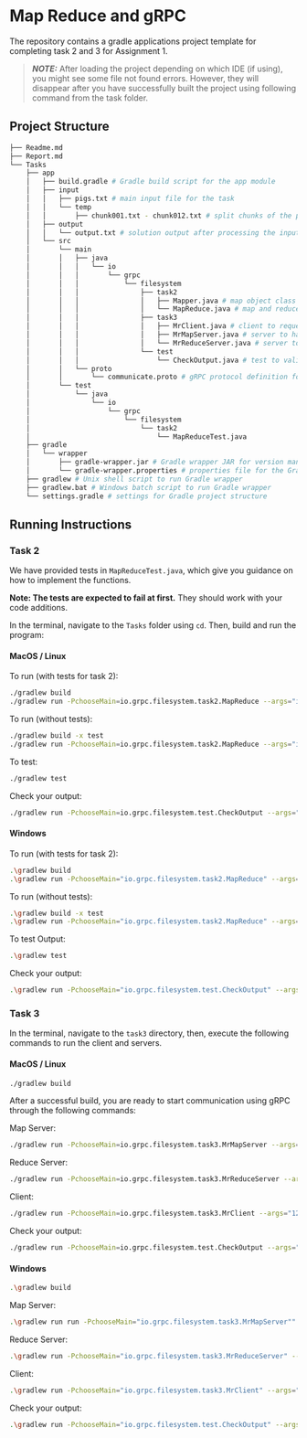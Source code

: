 # Map Reduce and gRPC

The repository contains a gradle applications project template for completing task 2 and 3 for Assignment 1.

> **_NOTE:_**
> After loading the project depending on which IDE (if using), you might see some file not found errors. However, they will disappear after you have successfully built the project using following command from the task folder.

## Project Structure

```bash
├── Readme.md 
├── Report.md
└── Tasks
    ├── app
    │   ├── build.gradle # Gradle build script for the app module
    │   ├── input
    │   │   ├── pigs.txt # main input file for the task
    │   │   └── temp
    │   │       ├── chunk001.txt - chunk012.txt # split chunks of the pigs.txt input file
    │   ├── output
    │   │   └── output.txt # solution output after processing the input
    │   └── src
    │       └── main
    │       │   ├── java
    │       │   │   └── io
    │       │   │       └── grpc
    │       │   │           └── filesystem
    │       │   │               ├── task2
    │       │   │               │   ├── Mapper.java # map object class
    │       │   │               │   └── MapReduce.java # map and reduce logic for input processing
    │       │   │               ├── task3
    │       │   │               │   ├── MrClient.java # client to request map and reduce tasks
    │       │   │               │   ├── MrMapServer.java # server to handle map tasks
    │       │   │               │   └── MrReduceServer.java # server to handle reduce tasks
    │       │   │               └── test
    │       │   │                   └── CheckOutput.java # test to validate output against expected results
    │       │   └── proto
    │       │       └── communicate.proto # gRPC protocol definition for communication
    │       └── test
    │           └── java
    │               └── io
    │                   └── grpc
    │                       └── filesystem
    │                           └── task2
    │                               └── MapReduceTest.java
    ├── gradle
    │   └── wrapper
    │       ├── gradle-wrapper.jar # Gradle wrapper JAR for version management
    │       └── gradle-wrapper.properties # properties file for the Gradle wrapper
    ├── gradlew # Unix shell script to run Gradle wrapper
    ├── gradlew.bat # Windows batch script to run Gradle wrapper
    └── settings.gradle # settings for Gradle project structure
```

## Running Instructions

### Task 2

We have provided tests in `MapReduceTest.java`, which give you guidance on how to implement the functions. 

**Note: The tests are expected to fail at first.** They should work with your code additions.

In the terminal, navigate to the `Tasks` folder using `cd`. Then, build and run the program:

#### MacOS / Linux

To run (with tests for task 2):

```bash
./gradlew build
./gradlew run -PchooseMain=io.grpc.filesystem.task2.MapReduce --args="input/pigs.txt output/output-task2.txt"
```

To run (without tests):
```bash
./gradlew build -x test
./gradlew run -PchooseMain=io.grpc.filesystem.task2.MapReduce --args="input/pigs.txt output/output-task2.txt"
```

To test:

```bash
./gradlew test
```

Check your output:

```bash
./gradlew run -PchooseMain=io.grpc.filesystem.test.CheckOutput --args="output/output-task2.txt"
```

#### Windows

To run (with tests for task 2):

```bash
.\gradlew build
.\gradlew run -PchooseMain="io.grpc.filesystem.task2.MapReduce" --args="input/pigs.txt output/output-task2.txt"
```

To run (without tests):

```bash
.\gradlew build -x test
.\gradlew run -PchooseMain="io.grpc.filesystem.task2.MapReduce" --args="input/pigs.txt output/output-task2.txt"
```

To test Output:

```bash
.\gradlew test
```

Check your output:

```bash
.\gradlew run -PchooseMain="io.grpc.filesystem.test.CheckOutput" --args="output/output-task2.txt"
```

### Task 3

In the terminal, navigate to the `task3` directory, then, execute the following commands to run the client and servers.

#### MacOS / Linux

```bash
./gradlew build
```

After a successful build, you are ready to start communication using gRPC through the following commands:

Map Server:

```bash
./gradlew run -PchooseMain=io.grpc.filesystem.task3.MrMapServer --args="50551"
```

Reduce Server:

```bash
./gradlew run -PchooseMain=io.grpc.filesystem.task3.MrReduceServer --args="50552"
```

Client:

```bash
./gradlew run -PchooseMain=io.grpc.filesystem.task3.MrClient --args="127.0.0.1 50551 50552 input/pigs.txt output/output-task3.txt"
```

Check your output:

```bash
./gradlew run -PchooseMain=io.grpc.filesystem.test.CheckOutput --args="output/output-task3.txt"
```

#### Windows

```bash
.\gradlew build
```

Map Server:

```bash
.\gradlew run run -PchooseMain="io.grpc.filesystem.task3.MrMapServer"" --args="50551"
```

Reduce Server:

```bash
.\gradlew run -PchooseMain="io.grpc.filesystem.task3.MrReduceServer" --args="50552"
```

Client:

```bash
.\gradlew run -PchooseMain="io.grpc.filesystem.task3.MrClient" --args="127.0.0.1 50551 50552 input/pigs.txt output/output-task3.txt"
```

Check your output:

```bash
.\gradlew run -PchooseMain="io.grpc.filesystem.test.CheckOutput" --args="output/output-task3.txt"
```
